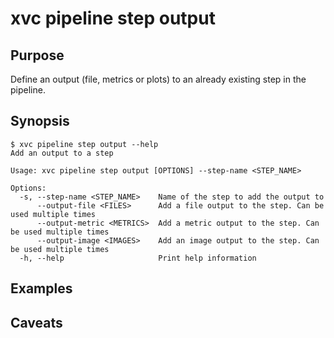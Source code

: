 # xvc pipeline step output

## Purpose

Define an output (file, metrics or plots) to an already existing step in the pipeline.

## Synopsis

```console
$ xvc pipeline step output --help
Add an output to a step

Usage: xvc pipeline step output [OPTIONS] --step-name <STEP_NAME>

Options:
  -s, --step-name <STEP_NAME>    Name of the step to add the output to
      --output-file <FILES>      Add a file output to the step. Can be used multiple times
      --output-metric <METRICS>  Add a metric output to the step. Can be used multiple times
      --output-image <IMAGES>    Add an image output to the step. Can be used multiple times
  -h, --help                     Print help information

```

## Examples

## Caveats
